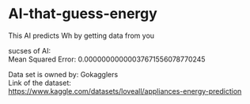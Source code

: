 # AI-that-guess-energy
  
This AI predicts Wh by getting data from you  
  
sucses of AI:  
Mean Squared Error: 0.00000000000037671556078770245  
 
Data set is owned by: Gokagglers  
Link of the dataset:  
https://www.kaggle.com/datasets/loveall/appliances-energy-prediction  

